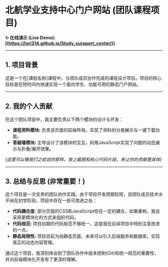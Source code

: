 # 北航学业支持中心门户网站 (团队课程项目)

**✨ 在线演示 (Live Demo): [(https://lori314.github.io/Study_surpport_center/)]**

---

## 1. 项目背景

这是一个在[课程名称]课程中，与团队成员协作完成的课程设计项目。项目的核心目标是在短时间内快速实现一个面向学生、功能可用的静态门户网站。

---

## 2. 我的个人贡献

在这个团队项目中，我主要负责以下两个模块的设计与开发：

*   **课程资料模块:** 负责该页面的前端布局，实现了资料的分类展示与一键下载功能。
*   **答疑墙模块:** 主导设计了该模块的交互，利用JavaScript实现了问题的动态展示与折叠/展开效果。

*(这里可以像我们之前说的那样，放上截图和核心代码片段，来让你的贡献更具体)*

---

## 3. 总结与反思 (非常重要！)

这个项目是一次宝贵的团队协作实践。由于项目开发周期较短，且团队成员技术水平尚在初学阶段，项目中存在一些可改进之处：

*   **代码耦合度:** 部分页面的CSS和JavaScript存在一定的耦合，如果重构，我会采用更模块化的方式来组织代码。
*   **代码规范:** 项目初期的代码规范不够统一，这是我在后续项目中特别注意改进的一点。
*   **静态局限性:** 项目目前为纯静态页面，未来可以引入后端服务和数据库，实现真正的动态内容管理。

通过这个项目，我深刻体会到了团队协作中版本控制(Git)和统一规范的重要性，并对前端模块化开发有了更深的理解。
